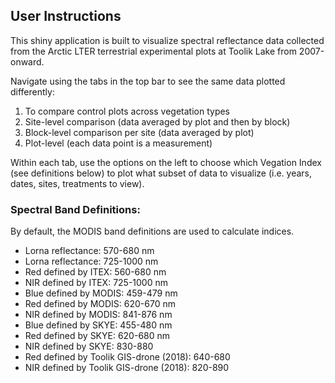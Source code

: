 
## User Instructions

This shiny application is built to visualize spectral reflectance data collected from the Arctic LTER terrestrial experimental plots at Toolik Lake from 2007-onward.

Navigate using the tabs in the top bar to see the same data plotted differently:

  1. To compare control plots across vegetation types
  2. Site-level comparison (data averaged by plot and then by block)
  3. Block-level comparison per site (data averaged by plot)
  4. Plot-level (each data point is a measurement)

Within each tab, use the options on the left to choose which Vegation Index (see definitions below) to plot what subset of data to visualize (i.e. years, dates, sites, treatments to view).

### Spectral Band Definitions:

By default, the MODIS band definitions are used to calculate indices.

  - Lorna reflectance:	570-680 nm
  - Lorna reflectance:	725-1000 nm
  - Red defined by ITEX:	560-680 nm 
  - NIR defined by ITEX: 	725-1000 nm
  - Blue defined by MODIS:	459-479 nm
  - Red defined by MODIS:	620-670 nm
  - NIR defined by MODIS:	841-876 nm
  - Blue defined by SKYE:	455-480 nm
  - Red defined by SKYE:	620-680 nm
  - NIR defined by SKYE:	830-880
  - Red defined by Toolik GIS-drone (2018): 640-680
  - NIR defined by Toolik GIS-drone (2018): 820-890


